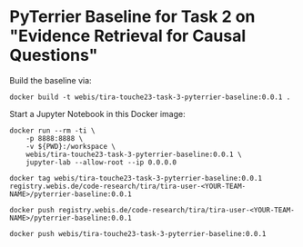 # PyTerrier Baseline for Task 2 on "Evidence Retrieval for Causal Questions"

Build the baseline via:

```
docker build -t webis/tira-touche23-task-3-pyterrier-baseline:0.0.1 .
```

Start a Jupyter Notebook in this Docker image:

```
docker run --rm -ti \
    -p 8888:8888 \
    -v ${PWD}:/workspace \
    webis/tira-touche23-task-3-pyterrier-baseline:0.0.1 \
    jupyter-lab --allow-root --ip 0.0.0.0
```


```
docker tag webis/tira-touche23-task-3-pyterrier-baseline:0.0.1 registry.webis.de/code-research/tira/tira-user-<YOUR-TEAM-NAME>/pyterrier-baseline:0.0.1
```

```
docker push registry.webis.de/code-research/tira/tira-user-<YOUR-TEAM-NAME>/pyterrier-baseline:0.0.1
```



```
docker push webis/tira-touche23-task-3-pyterrier-baseline:0.0.1
```

